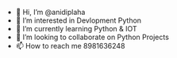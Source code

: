 - 👋 Hi, I’m @anidiplaha
- 👀 I’m interested in Devlopment Python  
- 🌱 I’m currently learning Python & IOT  
- 💞️ I’m looking to collaborate on Python Projects
- 📫 How to reach me 8981636248

<!---
anidiplaha/anidiplaha is a ✨ special ✨ repository because its `README.md` (this file) appears on your GitHub profile.
You can click the Preview link to take a look at your changes.
--->
